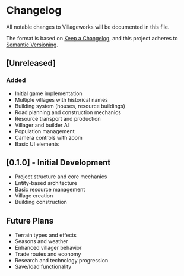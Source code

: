 # Changelog

All notable changes to Villageworks will be documented in this file.

The format is based on [Keep a Changelog](https://keepachangelog.com/en/1.0.0/), and this project adheres to [Semantic Versioning](https://semver.org/spec/v2.0.0.html).

## [Unreleased]

### Added

- Initial game implementation
- Multiple villages with historical names
- Building system (houses, resource buildings)
- Road planning and construction mechanics
- Resource transport and production
- Villager and builder AI
- Population management
- Camera controls with zoom
- Basic UI elements

## [0.1.0] - Initial Development

- Project structure and core mechanics
- Entity-based architecture
- Basic resource management
- Village creation
- Building construction

## Future Plans

- Terrain types and effects
- Seasons and weather
- Enhanced villager behavior
- Trade routes and economy
- Research and technology progression
- Save/load functionality
